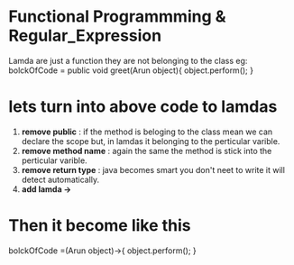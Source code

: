#  Functional Programmming &  Regular_Expression

Lamda are just a function they are not belonging to the class 
eg: 
   bolckOfCode = public void greet(Arun object){
     object.perform();
   }
# lets turn into above code to lamdas
1) **remove public** : if the method is beloging to the class mean we can declare the scope but, in lamdas it belonging to the 
perticular varible.
2) **remove method name** : again the same the method is stick into the perticular varible.
3) **remove return type** : java becomes smart you don't neet to write it will detect automatically.
4) **add lamda ->**
# Then it become like this
bolckOfCode =(Arun object)->{ 
     object.perform(); 
   }
